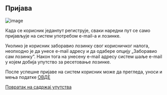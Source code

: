 ## Пријава

 ![image](https://user-images.githubusercontent.com/29538544/147684674-ebcba1fe-c764-402d-89a7-1140da6bc08b.png)
 
 Када се корисник једанпут региструје,  сваки наредни пут се само пријављује на систем употребом е-mail-а и лозинке. 

Уколико је корисник заборавио лозинку свог корисничког налога, неопходно је да унесе e-mail адресу и да одабере опцију „Заборавио сам лозинку“. Након тога на унесену e-mail адресу  систем шаље е-mail у којем добија упутство за ресетовање лозинке.   

После успешне пријаве на систем корисник може да прегледа, уноси и мења податке [ОВДЕ](./produkcija/knrCasopisi.md) 

[Повратак на садржај упутства](../uputstvo.md#садржај)
